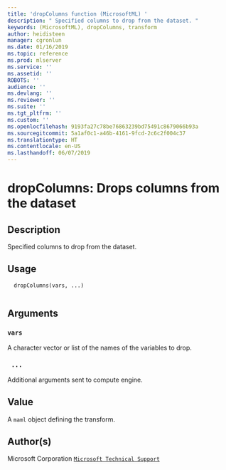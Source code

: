 ```yaml
---
title: 'dropColumns function (MicrosoftML) '
description: " Specified columns to drop from the dataset. "
keywords: (MicrosoftML), dropColumns, transform
author: heidisteen
manager: cgronlun
ms.date: 01/16/2019
ms.topic: reference
ms.prod: mlserver
ms.service: ''
ms.assetid: ''
ROBOTS: ''
audience: ''
ms.devlang: ''
ms.reviewer: ''
ms.suite: ''
ms.tgt_pltfrm: ''
ms.custom: ''
ms.openlocfilehash: 9193fa27c78be76863239bd75491c8679066b93a
ms.sourcegitcommit: 5a1af0c1-a46b-4161-9fcd-2c6c2f004c37
ms.translationtype: HT
ms.contentlocale: en-US
ms.lasthandoff: 06/07/2019
---
```

 # <a name="dropcolumns-drops-columns-from-the-dataset"></a>dropColumns: Drops columns from the dataset 
 ## <a name="description"></a>Description
 
Specified columns to drop from the dataset.
 
 
 ## <a name="usage"></a>Usage

```   
  dropColumns(vars, ...)
 
```
 
 ## <a name="arguments"></a>Arguments

   
  
 ### `vars`
 A character vector or list of the names of the variables to drop. 
  
  
  
 ### ` ...`
 Additional arguments sent to compute engine. 
  
 
 
 ## <a name="value"></a>Value
 
A `maml` object defining the transform.
 
 ## <a name="authors"></a>Author(s)
 
Microsoft Corporation [`Microsoft Technical Support`](https://go.microsoft.com/fwlink/?LinkID=698556&clcid=0x409)

 
 
 
 
